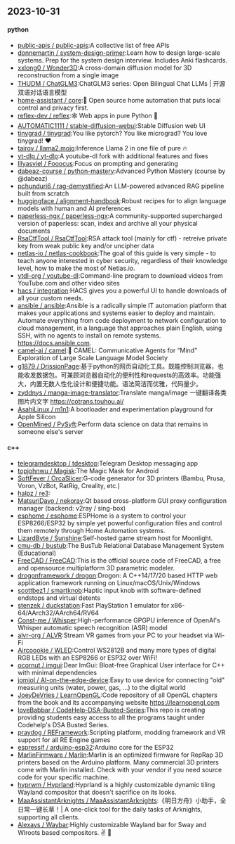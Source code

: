 ## 2023-10-31

#### python
* [public-apis / public-apis](https://github.com/public-apis/public-apis):A collective list of free APIs
* [donnemartin / system-design-primer](https://github.com/donnemartin/system-design-primer):Learn how to design large-scale systems. Prep for the system design interview. Includes Anki flashcards.
* [xxlong0 / Wonder3D](https://github.com/xxlong0/Wonder3D):A cross-domain diffusion model for 3D reconstruction from a single image
* [THUDM / ChatGLM3](https://github.com/THUDM/ChatGLM3):ChatGLM3 series: Open Bilingual Chat LLMs | 开源双语对话语言模型
* [home-assistant / core](https://github.com/home-assistant/core):🏡 Open source home automation that puts local control and privacy first.
* [reflex-dev / reflex](https://github.com/reflex-dev/reflex):🕸 Web apps in pure Python 🐍
* [AUTOMATIC1111 / stable-diffusion-webui](https://github.com/AUTOMATIC1111/stable-diffusion-webui):Stable Diffusion web UI
* [tinygrad / tinygrad](https://github.com/tinygrad/tinygrad):You like pytorch? You like micrograd? You love tinygrad! ❤️
* [tairov / llama2.mojo](https://github.com/tairov/llama2.mojo):Inference Llama 2 in one file of pure 🔥
* [yt-dlp / yt-dlp](https://github.com/yt-dlp/yt-dlp):A youtube-dl fork with additional features and fixes
* [lllyasviel / Fooocus](https://github.com/lllyasviel/Fooocus):Focus on prompting and generating
* [dabeaz-course / python-mastery](https://github.com/dabeaz-course/python-mastery):Advanced Python Mastery (course by @dabeaz)
* [pchunduri6 / rag-demystified](https://github.com/pchunduri6/rag-demystified):An LLM-powered advanced RAG pipeline built from scratch
* [huggingface / alignment-handbook](https://github.com/huggingface/alignment-handbook):Robust recipes for to align language models with human and AI preferences
* [paperless-ngx / paperless-ngx](https://github.com/paperless-ngx/paperless-ngx):A community-supported supercharged version of paperless: scan, index and archive all your physical documents
* [RsaCtfTool / RsaCtfTool](https://github.com/RsaCtfTool/RsaCtfTool):RSA attack tool (mainly for ctf) - retreive private key from weak public key and/or uncipher data
* [netlas-io / netlas-cookbook](https://github.com/netlas-io/netlas-cookbook):The goal of this guide is very simple - to teach anyone interested in cyber security, regardless of their knowledge level, how to make the most of Netlas.io.
* [ytdl-org / youtube-dl](https://github.com/ytdl-org/youtube-dl):Command-line program to download videos from YouTube.com and other video sites
* [hacs / integration](https://github.com/hacs/integration):HACS gives you a powerful UI to handle downloads of all your custom needs.
* [ansible / ansible](https://github.com/ansible/ansible):Ansible is a radically simple IT automation platform that makes your applications and systems easier to deploy and maintain. Automate everything from code deployment to network configuration to cloud management, in a language that approaches plain English, using SSH, with no agents to install on remote systems. https://docs.ansible.com.
* [camel-ai / camel](https://github.com/camel-ai/camel):🐫 CAMEL: Communicative Agents for “Mind” Exploration of Large Scale Language Model Society
* [g1879 / DrissionPage](https://github.com/g1879/DrissionPage):基于python的网页自动化工具。既能控制浏览器，也能收发数据包。可兼顾浏览器自动化的便利性和requests的高效率。功能强大，内置无数人性化设计和便捷功能。语法简洁而优雅，代码量少。
* [zyddnys / manga-image-translator](https://github.com/zyddnys/manga-image-translator):Translate manga/image 一键翻译各类图片内文字 https://cotrans.touhou.ai/
* [AsahiLinux / m1n1](https://github.com/AsahiLinux/m1n1):A bootloader and experimentation playground for Apple Silicon
* [OpenMined / PySyft](https://github.com/OpenMined/PySyft):Perform data science on data that remains in someone else's server

#### c++
* [telegramdesktop / tdesktop](https://github.com/telegramdesktop/tdesktop):Telegram Desktop messaging app
* [topjohnwu / Magisk](https://github.com/topjohnwu/Magisk):The Magic Mask for Android
* [SoftFever / OrcaSlicer](https://github.com/SoftFever/OrcaSlicer):G-code generator for 3D printers (Bambu, Prusa, Voron, VzBot, RatRig, Creality, etc.)
* [halpz / re3](https://github.com/halpz/re3):
* [MatsuriDayo / nekoray](https://github.com/MatsuriDayo/nekoray):Qt based cross-platform GUI proxy configuration manager (backend: v2ray / sing-box)
* [esphome / esphome](https://github.com/esphome/esphome):ESPHome is a system to control your ESP8266/ESP32 by simple yet powerful configuration files and control them remotely through Home Automation systems.
* [LizardByte / Sunshine](https://github.com/LizardByte/Sunshine):Self-hosted game stream host for Moonlight.
* [cmu-db / bustub](https://github.com/cmu-db/bustub):The BusTub Relational Database Management System (Educational)
* [FreeCAD / FreeCAD](https://github.com/FreeCAD/FreeCAD):This is the official source code of FreeCAD, a free and opensource multiplatform 3D parametric modeler.
* [drogonframework / drogon](https://github.com/drogonframework/drogon):Drogon: A C++14/17/20 based HTTP web application framework running on Linux/macOS/Unix/Windows
* [scottbez1 / smartknob](https://github.com/scottbez1/smartknob):Haptic input knob with software-defined endstops and virtual detents
* [stenzek / duckstation](https://github.com/stenzek/duckstation):Fast PlayStation 1 emulator for x86-64/AArch32/AArch64/RV64
* [Const-me / Whisper](https://github.com/Const-me/Whisper):High-performance GPGPU inference of OpenAI's Whisper automatic speech recognition (ASR) model
* [alvr-org / ALVR](https://github.com/alvr-org/ALVR):Stream VR games from your PC to your headset via Wi-Fi
* [Aircoookie / WLED](https://github.com/Aircoookie/WLED):Control WS2812B and many more types of digital RGB LEDs with an ESP8266 or ESP32 over WiFi!
* [ocornut / imgui](https://github.com/ocornut/imgui):Dear ImGui: Bloat-free Graphical User interface for C++ with minimal dependencies
* [jomjol / AI-on-the-edge-device](https://github.com/jomjol/AI-on-the-edge-device):Easy to use device for connecting "old" measuring units (water, power, gas, ...) to the digital world
* [JoeyDeVries / LearnOpenGL](https://github.com/JoeyDeVries/LearnOpenGL):Code repository of all OpenGL chapters from the book and its accompanying website https://learnopengl.com
* [loveBabbar / CodeHelp-DSA-Busted-Series](https://github.com/loveBabbar/CodeHelp-DSA-Busted-Series):This repo is creating providing students easy access to all the programs taught under Codehelp's DSA Busted Series.
* [praydog / REFramework](https://github.com/praydog/REFramework):Scripting platform, modding framework and VR support for all RE Engine games
* [espressif / arduino-esp32](https://github.com/espressif/arduino-esp32):Arduino core for the ESP32
* [MarlinFirmware / Marlin](https://github.com/MarlinFirmware/Marlin):Marlin is an optimized firmware for RepRap 3D printers based on the Arduino platform. Many commercial 3D printers come with Marlin installed. Check with your vendor if you need source code for your specific machine.
* [hyprwm / Hyprland](https://github.com/hyprwm/Hyprland):Hyprland is a highly customizable dynamic tiling Wayland compositor that doesn't sacrifice on its looks.
* [MaaAssistantArknights / MaaAssistantArknights](https://github.com/MaaAssistantArknights/MaaAssistantArknights):《明日方舟》小助手，全日常一键长草！| A one-click tool for the daily tasks of Arknights, supporting all clients.
* [Alexays / Waybar](https://github.com/Alexays/Waybar):Highly customizable Wayland bar for Sway and Wlroots based compositors. ✌️ 🎉
